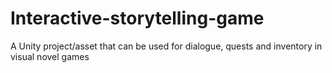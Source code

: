 # Interactive-storytelling-game
A Unity project/asset that can be used for dialogue, quests and inventory in visual novel games
